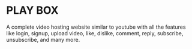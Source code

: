 # PLAY BOX

A complete video hosting website similar to youtube with all the features like login, signup, upload video, like, dislike, comment, reply, subscribe, unsubscribe, and many more.